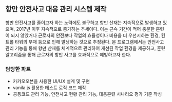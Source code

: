 ## 항만 안전사고 대응 관리 시스템 제작

항만 안전사고를 줄이고자 하는 노력에도 불구하고 항만 산재는 지속적으로 발생하고 있으며, 2017년 이후 지속적으로 증가하는 추세이다. 이는 근속 기간이 적어 충분한 훈련이 되지 않았거나 근로자의 안전보다 작업의 효율성이나 비용을 더 우선시하는 환경, 컨트롤 타워의 부재 등으로 인해 발생하는 것으로 추정된다. 본 프로그램에서는 안전사고 관리 기능을 통해 항만 산재를 체계적으로 관리하여 개선된 작업 환경을 제공하고, 훈련 알고리즘을 통해 근로자의 항만 사고를 효과적으로 예방하고자 한다.

### 담당한 파트
- 카카오오븐을 사용한 UI/UX 설계 및 구현
- vanila js 활용한 테스트 로직 코드 제작
- 공통코드 관리 기능, 안전사고 현황 관리 기능, 대응훈련 시나리오 평가 기준 작성
  
